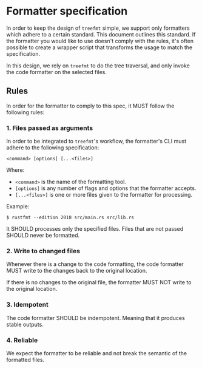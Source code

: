 # Formatter specification

In order to keep the design of `treefmt` simple, we support only formatters which adhere to a certain standard. This document outlines this standard. If the formatter you would like to use doesn't comply with the rules, it's often possible to create a wrapper script that transforms the usage to match the specification.

In this design, we rely on `treefmt` to do the tree traversal, and only invoke
the code formatter on the selected files.

## Rules

In order for the formatter to comply to this spec, it MUST follow the
following rules:

### 1. Files passed as arguments

In order to be integrated to `treefmt`'s workflow, the formatter's CLI must adhere to the following specification:

```
<command> [options] [...<files>]
```

Where:

- `<command>` is the name of the formatting tool.
- `[options]` is any number of flags and options that the formatter accepts.
- `[...<files>]` is one or more files given to the formatter for processing.

Example:

```
$ rustfmt --edition 2018 src/main.rs src/lib.rs
```

It SHOULD processes only the specified files. Files that are not passed SHOULD never be formatted.

### 2. Write to changed files

Whenever there is a change to the code formatting, the code formatter MUST
write to the changes back to the original location.

If there is no changes to the original file, the formatter MUST NOT write to
the original location.

### 3. Idempotent

The code formatter SHOULD be indempotent. Meaning that it produces stable
outputs.

### 4. Reliable

We expect the formatter to be reliable and not break the semantic of the
formatted files.
